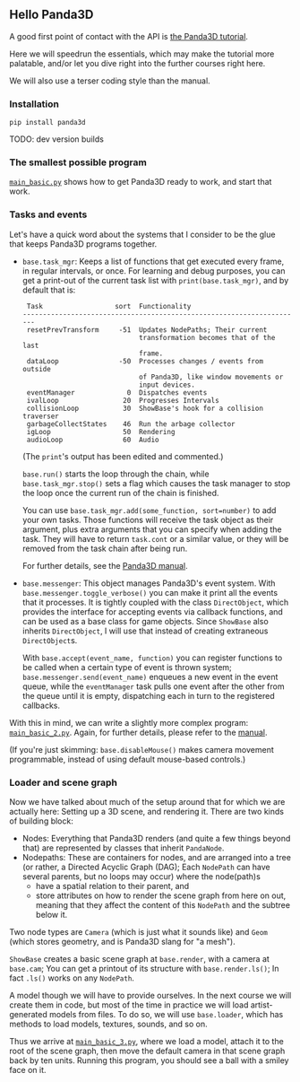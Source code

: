 Hello Panda3D
-------------

A good first point of contact with the API is
[the Panda3D tutorial](https://docs.panda3d.org/1.10/python/introduction/tutorial/index).

Here we will speedrun the essentials, which may make the tutorial more
palatable, and/or let you dive right into the further courses right
here.

We will also use a terser coding style than the manual.


### Installation

`pip install panda3d`

TODO: dev version builds


### The smallest possible program

[`main_basic.py`](./main_basic.py) shows how to get Panda3D ready to
work, and start that work.


### Tasks and events

Let's have a quick word about the systems that I consider to be the glue
that keeps Panda3D programs together.

* `base.task_mgr`: Keeps a list of functions that get executed every
  frame, in regular intervals, or once. For learning and debug purposes,
  you can get a print-out of the current task list with
  `print(base.task_mgr)`, and by default that is:
  ```plaintext
   Task                  sort  Functionality
  ----------------------------------------------------------------------
   resetPrevTransform     -51  Updates NodePaths; Their current
                               transformation becomes that of the last
                               frame.
   dataLoop               -50  Processes changes / events from outside
                               of Panda3D, like window movements or
                               input devices.
   eventManager             0  Dispatches events
   ivalLoop                20  Progresses Intervals
   collisionLoop           30  ShowBase's hook for a collision traverser
   garbageCollectStates    46  Run the arbage collector
   igLoop                  50  Rendering
   audioLoop               60  Audio
  ```
  (The `print`'s output has been edited and commented.)

  `base.run()` starts the loop through the chain, while
  `base.task_mgr.stop()` sets a flag which causes the task manager to
  stop the loop once the current run of the chain is finished.

  You can use `base.task_mgr.add(some_function, sort=number)` to add
  your own tasks. Those functions will receive the task object as their
  argument, plus extra arguments that you can specify when adding the
  task. They will have to return `task.cont` or a similar value, or they
  will be removed from the task chain after being run.

  For further details, see the [Panda3D manual](https://docs.panda3d.org/1.10/python/programming/tasks-and-events/tasks).

* `base.messenger`: This object manages Panda3D's event system. With
  `base.messenger.toggle_verbose()` you can make it print all the events
  that it processes. It is tightly coupled with the class
  `DirectObject`, which provides the interface for accepting events via
  callback functions, and can be used as a base class for game objects.
  Since `ShowBase` also inherits `DirectObject`, I will use that instead
  of creating extraneous `DirectObject`s.

  With `base.accept(event_name, function)` you can register functions to
  be called when a certain type of event is thrown system;
  `base.messenger.send(event_name)` enqueues a new event in the event
  queue, while the `eventManager` task pulls one event after the other
  from the queue until it is empty, dispatching each in turn to the
  registered callbacks.

With this in mind, we can write a slightly more complex program:
[`main_basic_2.py`](./main_basic_2.py). Again, for further details,
please refer to the [manual](https://docs.panda3d.org/1.10/python/programming/tasks-and-events/event-handlers).

(If you're just skimming: `base.disableMouse()` makes camera movement
programmable, instead of using default mouse-based controls.)


### Loader and scene graph

Now we have talked about much of the setup around that for which we are
actually here: Setting up a 3D scene, and rendering it. There are two
kinds of building block:
* Nodes: Everything that Panda3D renders (and quite a few things beyond
  that) are represented by classes that inherit `PandaNode`.
* Nodepaths: These are containers for nodes, and are arranged into a
  tree (or rather, a Directed Acyclic Graph (DAG); Each `NodePath` can
  have several parents, but no loops may occur) where the
  node(path)s
  * have a spatial relation to their parent, and
  * store attributes on how to render the scene graph from here on out,
    meaning that they affect the content of this `NodePath` and the
    subtree below it.

Two node types are `Camera` (which is just what it sounds like) and
`Geom` (which stores geometry, and is Panda3D slang for "a mesh").

`ShowBase` creates a basic scene graph at `base.render`, with a camera
at `base.cam`; You can get a printout of its structure with
`base.render.ls()`; In fact `.ls()` works on any `NodePath`.

A model though we will have to provide ourselves. In the next course we
will create them in code, but most of the time in practice we will load
artist-generated models from files. To do so, we will use `base.loader`,
which has methods to load models, textures, sounds, and so on.

Thus we arrive at [`main_basic_3.py`](./main_basic_2.py), where we load
a model, attach it to the root of the scene graph, then move the default
camera in that scene graph back by ten units. Running this program, you
should see a ball with a smiley face on it.
